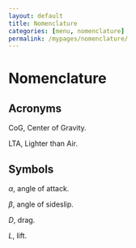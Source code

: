 ```yaml
---
layout: default
title: Nomenclature
categories: [menu, nomenclature]
permalink: /mypages/nomenclature/
---
```


# Nomenclature

## Acronyms

CoG, Center of Gravity.

LTA, Lighter than Air.

## Symbols

$\alpha$, angle of attack.

$\beta$, angle of sideslip.

$D$, drag.

$L$, lift.
